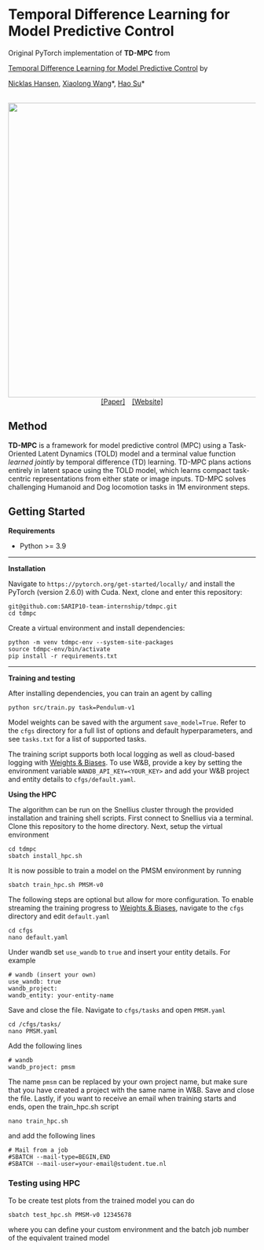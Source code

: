 # Temporal Difference Learning for Model Predictive Control

Original PyTorch implementation of **TD-MPC** from

[Temporal Difference Learning for Model Predictive Control](https://arxiv.org/abs/2203.04955) by

[Nicklas Hansen](https://nicklashansen.github.io), [Xiaolong Wang](https://xiaolonw.github.io)\*, [Hao Su](https://cseweb.ucsd.edu/~haosu)\*


<p align="center">
  <br><img src='media/ae591483.png' width="600"/><br>
   <a href="https://arxiv.org/abs/2203.04955">[Paper]</a>&emsp;<a href="https://nicklashansen.github.io/td-mpc">[Website]</a>
</p>

## Method

**TD-MPC** is a framework for model predictive control (MPC) using a Task-Oriented Latent Dynamics (TOLD) model and a terminal value function *learned jointly* by temporal difference (TD) learning. TD-MPC plans actions entirely in latent space using the TOLD model, which learns compact task-centric representations from either state or image inputs. TD-MPC solves challenging Humanoid and Dog locomotion tasks in 1M environment steps.

## Getting Started

__Requirements__

- Python >= 3.9

---

__Installation__

Navigate to `https://pytorch.org/get-started/locally/` and install the PyTorch (version 2.6.0) with Cuda. Next, clone and enter this repository:
```
git@github.com:5ARIP10-team-internship/tdmpc.git
cd tdmpc
```
Create a virtual environment and install dependencies:
```
python -m venv tdmpc-env --system-site-packages
source tdmpc-env/bin/activate
pip install -r requirements.txt
```

---

__Training and testing__

After installing dependencies, you can train an agent by calling
```
python src/train.py task=Pendulum-v1
```

Model weights can be saved with the argument `save_model=True`. Refer to the `cfgs` directory for a full list of options and default hyperparameters, and see `tasks.txt` for a list of supported tasks.

The training script supports both local logging as well as cloud-based logging with [Weights & Biases](https://wandb.ai). To use W&B, provide a key by setting the environment variable `WANDB_API_KEY=<YOUR_KEY>` and add your W&B project and entity details to `cfgs/default.yaml`.

__Using the HPC__

The algorithm can be run on the Snellius cluster through the provided installation and training shell scripts. First connect to Snellius via a terminal. Clone this repository to the home directory. Next, setup the virtual environment
```
cd tdmpc
sbatch install_hpc.sh
```
It is now possible to train a model on the PMSM environment by running
```
sbatch train_hpc.sh PMSM-v0
```
The following steps are optional but allow for more configuration. To enable streaming the training progress to [Weights & Biases](https://wandb.ai), navigate to the `cfgs` directory and edit `default.yaml`
```
cd cfgs
nano default.yaml
```
Under wandb set `use_wandb` to `true` and insert your entity details. For example
```
# wandb (insert your own)
use_wandb: true
wandb_project:
wandb_entity: your-entity-name
```
Save and close the file. Navigate to `cfgs/tasks` and open `PMSM.yaml`
```
cd /cfgs/tasks/
nano PMSM.yaml
```
Add the following lines
```
# wandb
wandb_project: pmsm
```
The name `pmsm` can be replaced by your own project name, but make sure that you have created a project with the same name in W&B. Save and close the file. Lastly, if you want to receive an email when training starts and ends, open the train_hpc.sh script
```
nano train_hpc.sh
```
and add the following lines
```
# Mail from a job
#SBATCH --mail-type=BEGIN,END
#SBATCH --mail-user=your-email@student.tue.nl
```

### Testing using HPC
To be create test plots from the trained model you can do
```
sbatch test_hpc.sh PMSM-v0 12345678
```
where you can define your custom environment and the batch job number of the equivalent trained model